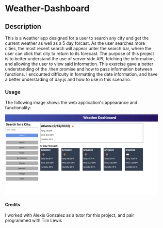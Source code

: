 # Weather-Dashboard

## Description
This is a weather app designed for a user to search any city and get the current weather as well as a 5 day forcast. As the user searches more cities, the most recent search will appear unter the search bar, where the user can click that city to return to its forecast. The purpose of this project is to better understand the use of server side API, fetching the information, and allowing the user to view said information. This exercise gave a better understanding of the .then promise and how to pass information between functions. I encounted difficulty in formatting the date information, and have a better understading of day.js and how to use in this scenario. 

### Usage 

The following image shows the web application's appearance and functionality:

![The weather app includes a search option, a list of cities, and a five-day forecast and current weather conditions for Atlanta.](./Assets/06-server-side-apis-homework-demo.png)

#### Credits
I worked with Alexis Gonzalez as a tutor for this project, and pair programmed with Tim Lewis
